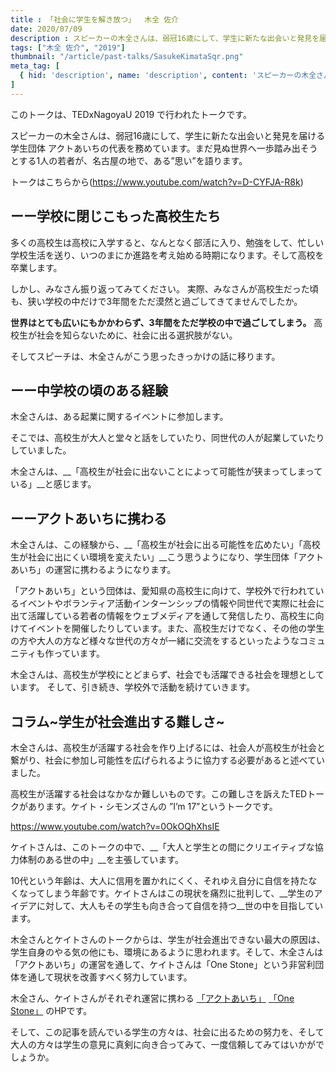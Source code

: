 ```yaml
---
title : 「社会に学生を解き放つ」  木全 佐介
date: 2020/07/09
description : スピーカーの木全さんは、弱冠16歳にして、学生に新たな出会いと発見を届ける学生団体 アクトあいちの代表を務めています。まだ見ぬ世界へ一歩踏み出そうとする1人の若者が、名古屋の地で、ある”思い”を語ります。
tags: ["木全 佐介", "2019"]
thumbnail: "/article/past-talks/SasukeKimataSqr.png"
meta_tag: [
  { hid: 'description', name: 'description', content: 'スピーカーの木全さんは、弱冠16歳にして、学生に新たな出会いと発見を届ける学生団体 アクトあいちの代表を務めています。まだ見ぬ世界へ一歩踏み出そうとする1人の若者が、名古屋の地で、ある”思い”を語ります。' }
]
---
```


このトークは、TEDxNagoyaU 2019 で行われたトークです。

スピーカーの木全さんは、弱冠16歳にして、学生に新たな出会いと発見を届ける学生団体 アクトあいちの代表を務めています。まだ見ぬ世界へ一歩踏み出そうとする1人の若者が、名古屋の地で、ある”思い”を語ります。

トークはこちらから(https://www.youtube.com/watch?v=D-CYFJA-R8k)

## ーー学校に閉じこもった高校生たち

多くの高校生は高校に入学すると、なんとなく部活に入り、勉強をして、忙しい学校生活を送り、いつのまにか進路を考え始める時期になります。そして高校を卒業します。

しかし、みなさん振り返ってみてください。
実際、みなさんが高校生だった頃も、狭い学校の中だけで3年間をただ漠然と過ごしてきてませんでしたか。

__世界はとても広いにもかかわらず、3年間をただ学校の中で過ごしてしまう。__
高校生が社会を知らないために、社会に出る選択肢がない。

そしてスピーチは、木全さんがこう思ったきっかけの話に移ります。


## ーー中学校の頃のある経験

木全さんは、ある起業に関するイベントに参加します。

そこでは、高校生が大人と堂々と話をしていたり、同世代の人が起業していたりしていました。

木全さんは、__「高校生が社会に出ないことによって可能性が狭まってしまっている」__と感じます。


## ーーアクトあいちに携わる

木全さんは、この経験から、__「高校生が社会に出る可能性を広めたい」「高校生が社会に出にくい環境を変えたい」__こう思うようになり、学生団体「アクトあいち」の運営に携わるようになります。


「アクトあいち」という団体は、愛知県の高校生に向けて、学校外で行われているイベントやボランティア活動インターンシップの情報や同世代で実際に社会に出て活躍している若者の情報をウェブメディアを通して発信したり、高校生に向けてイベントを開催したりしています。また、高校生だけでなく、その他の学生の方や大人の方など様々な世代の方々が一緒に交流をするといったようなコミュニティも作っています。

木全さんは、高校生が学校にとどまらず、社会でも活躍できる社会を理想としています。
そして、引き続き、学校外で活動を続けていきます。


## コラム~学生が社会進出する難しさ~


木全さんは、高校生が活躍する社会を作り上げるには、社会人が高校生が社会と繋がり、社会に参加し可能性を広げられるように協力する必要があると述べていました。

高校生が活躍する社会はなかなか難しいものです。この難しさを訴えたTEDトークがあります。ケイト・シモンズさんの ”I’m 17”というトークです。

https://www.youtube.com/watch?v=0OkOQhXhsIE

ケイトさんは、このトークの中で、__「大人と学生との間にクリエイティブな協力体制のある世の中」__を主張しています。

10代という年齢は、大人に信用を置かれにくく、それゆえ自分に自信を持たなくなってしまう年齢です。ケイトさんはこの現状を痛烈に批判して、__学生のアイデアに対して、大人もその学生も向き合って自信を持つ__世の中を目指しています。

木全さんとケイトさんのトークからは、学生が社会進出できない最大の原因は、学生自身のやる気の他にも、環境にあるように思われます。そして、木全さんは「アクトあいち」の運営を通して、ケイトさんは「One Stone」という非営利団体を通して現状を改善すべく努力しています。

木全さん、ケイトさんがそれぞれ運営に携わる
<a href="http://actaichi.under.jp">「アクトあいち」</a>
<a href="https://onestone.org">「One Stone」</a>
のHPです。


そして、この記事を読んでいる学生の方々は、社会に出るための努力を、そして大人の方々は学生の意見に真剣に向き合ってみて、一度信頼してみてはいかがでしょうか。
